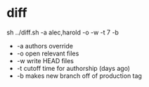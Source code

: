 diff
====

sh ../diff.sh -a alec,harold -o -w -t 7 -b

- -a authors override
- -o open relevant files
- -w write HEAD files
- -t cutoff time for authorship (days ago)
- -b makes new branch off of production tag
